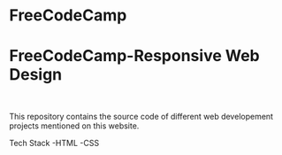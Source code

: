 # FreeCodeCamp
<h1>FreeCodeCamp-Responsive Web Design</h1><br>
<p>This repository contains the source code of different web developement projects mentioned on this website.<p>
Tech Stack
-HTML
-CSS
